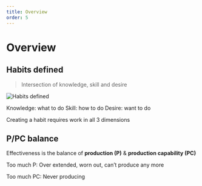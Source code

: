```yaml
---
title: Overview
order: 5
---
```


# Overview

## Habits defined

> Intersection of knowledge, skill and desire

![Habits defined](assets/images/habits-defined.png)

Knowledge: what to do
Skill: how to do
Desire: want to do

Creating a habit requires work in all 3 dimensions

## P/PC balance

Effectiveness is the balance of **production (P)** & **production capability (PC)**

Too much P:
Over extended, worn out, can’t produce any more

Too much PC:
Never producing
